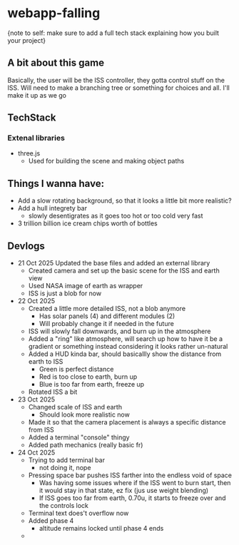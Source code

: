# webapp-falling

{note to self: make sure to add a full tech stack explaining how you built your project}

## A bit about this game

Basically, the user will be the ISS controller, they gotta control stuff on the ISS. Will need to make a branching tree or something for choices and all. I'll make it up as we go

## TechStack

### Extenal libraries

* three.js
    * Used for building the scene and making object paths


## Things I wanna have:

* Add a slow rotating background, so that it looks a little bit more realistic?
* Add a hull integrety bar
    * slowly desentigrates as it goes too hot or too cold very fast
* 3 trillion billion ice cream chips worth of bottles

## Devlogs

* 21 Oct 2025
     Updated the base files and added an external library
    * Created camera and set up the basic scene for the ISS and earth view
    * Used NASA image of earth as wrapper
    * ISS is just a blob for now
* 22 Oct 2025
    * Created a little more detailed ISS, not a blob anymore
        * Has solar panels (4) and different modules (2)
        * Will probably change it if needed in the future
    * ISS will slowly fall downwards, and burn up in the atmosphere
    * Added a "ring" like atmosphere, will search up how to have it be a gradient or something instead considering it looks rather un-natural
    * Added a HUD kinda bar, should basicallly show the distance from earth to ISS
        * Green is perfect distance
        * Red is too close to earth, burn up
        * Blue is too far from earth, freeze up
    * Rotated ISS a bit
* 23 Oct 2025
    * Changed scale of ISS and earth
        * Should look more realistic now
    * Made it so that the camera placement is always a specific distance from ISS
    * Added a terminal "console" thingy
    * Added path mechanics (really basic fr)
* 24 Oct 2025
    * Trying to add terminal bar
        * not doing it, nope
    * Pressing space bar pushes ISS farther into the endless void of space
        * Was having some issues where if the ISS went to burn start, then it would stay in that state, ez fix (jus use weight blending)
        * If ISS goes too far from earth, 0.70u, it starts to freeze over and the controls lock
    * Terminal text does't overflow now
    * Added phase 4
        * altitude remains locked until phase 4 ends
    *
